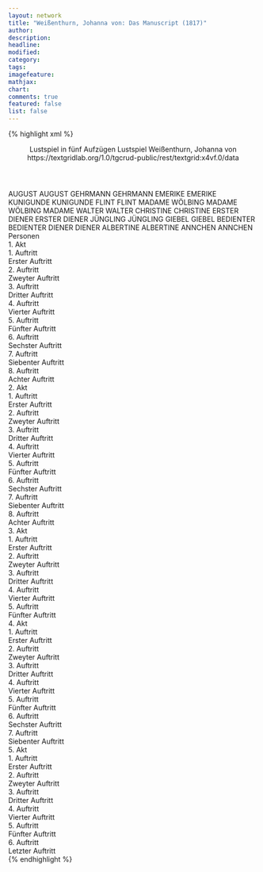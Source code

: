```yaml
---
layout: network
title: "Weißenthurn, Johanna von: Das Manuscript (1817)"
author:
description:
headline:
modified:
category:
tags:
imagefeature:
mathjax:
chart:
comments: true
featured: false
list: false
---
```

{% highlight xml %}
<?xml-model href="https://raw.githubusercontent.com/DLiNa/project/master/rules/lina.rnc"?><?xml-model href="https://raw.githubusercontent.com/DLiNa/project/master/rules/lina.sch"?>
<play xmlns="http://lina.digital">
  <header>
    <title>Das Manuscript</title>
    <subtitle>Lustspiel in fünf Aufzügen</subtitle>
    <genretitle>Lustspiel</genretitle>
    <author>Weißenthurn, Johanna von</author>
    <date type="print" when="1817"/>
    <date type="premiere"/>
    <date type="written"/>
    <source>https://textgridlab.org/1.0/tgcrud-public/rest/textgrid:x4vf.0/data</source>
  </header>
  <personae>
    <character>
      <name>AUGUST</name>
      <alias xml:id="august">
        <name>AUGUST</name>
      </alias>
    </character>
    <character>
      <name>GEHRMANN</name>
      <alias xml:id="gehrmann">
        <name>GEHRMANN</name>
      </alias>
    </character>
    <character>
      <name>EMERIKE</name>
      <alias xml:id="emerike">
        <name>EMERIKE</name>
      </alias>
    </character>
    <character>
      <name>KUNIGUNDE</name>
      <alias xml:id="kunigunde">
        <name>KUNIGUNDE</name>
      </alias>
    </character>
    <character>
      <name>FLINT</name>
      <alias xml:id="flint">
        <name>FLINT</name>
      </alias>
    </character>
    <character>
      <name>MADAME WÖLBING</name>
      <alias xml:id="madame_wölbing">
        <name>MADAME WÖLBING</name>
      </alias>
      <alias xml:id="madame">
        <name>MADAME</name>
      </alias>
    </character>
    <character>
      <name>WALTER</name>
      <alias xml:id="walter">
        <name>WALTER</name>
      </alias>
    </character>
    <character>
      <name>CHRISTINE</name>
      <alias xml:id="christine">
        <name>CHRISTINE</name>
      </alias>
    </character>
    <character>
      <name>ERSTER DIENER</name>
      <alias xml:id="erster_diener">
        <name>ERSTER DIENER</name>
      </alias>
    </character>
    <character>
      <name>JÜNGLING</name>
      <alias xml:id="jüngling">
        <name>JÜNGLING</name>
      </alias>
    </character>
    <character>
      <name>GIEBEL</name>
      <alias xml:id="giebel">
        <name>GIEBEL</name>
      </alias>
    </character>
    <character>
      <name>BEDIENTER</name>
      <alias xml:id="bedienter">
        <name>BEDIENTER</name>
      </alias>
    </character>
    <character>
      <name>DIENER</name>
      <alias xml:id="diener">
        <name>DIENER</name>
      </alias>
    </character>
    <character>
      <name>ALBERTINE</name>
      <alias xml:id="albertine">
        <name>ALBERTINE</name>
      </alias>
    </character>
    <character>
      <name>ANNCHEN</name>
      <alias xml:id="annchen">
        <name>ANNCHEN</name>
      </alias>
    </character>
  </personae>
  <text>
    <div>
      <head>Personen</head>
    </div>
    <div>
      <head>1. Akt</head>
      <div>
        <head>1. Auftritt</head>
        <div>
          <head>Erster Auftritt</head>
          <sp who="#august">
            <amount n="30" unit="speech_acts"/>
            <amount n="414" unit="words"/>
            <amount n="26" unit="lines"/>
            <amount n="2158" unit="chars"/>
          </sp>
          <sp who="#gehrmann">
            <amount n="29" unit="speech_acts"/>
            <amount n="971" unit="words"/>
            <amount n="16" unit="lines"/>
            <amount n="5401" unit="chars"/>
          </sp>
        </div>
      </div>
      <div>
        <head>2. Auftritt</head>
        <div>
          <head>Zweyter Auftritt</head>
          <sp who="#gehrmann">
            <amount n="11" unit="speech_acts"/>
            <amount n="115" unit="words"/>
            <amount n="9" unit="lines"/>
            <amount n="661" unit="chars"/>
          </sp>
          <sp who="#emerike">
            <amount n="7" unit="speech_acts"/>
            <amount n="38" unit="words"/>
            <amount n="7" unit="lines"/>
            <amount n="166" unit="chars"/>
          </sp>
          <sp who="#kunigunde">
            <amount n="15" unit="speech_acts"/>
            <amount n="445" unit="words"/>
            <amount n="9" unit="lines"/>
            <amount n="2543" unit="chars"/>
          </sp>
        </div>
      </div>
      <div>
        <head>3. Auftritt</head>
        <div>
          <head>Dritter Auftritt</head>
          <sp who="#emerike">
            <amount n="14" unit="speech_acts"/>
            <amount n="137" unit="words"/>
            <amount n="12" unit="lines"/>
            <amount n="692" unit="chars"/>
          </sp>
          <sp who="#gehrmann">
            <amount n="19" unit="speech_acts"/>
            <amount n="388" unit="words"/>
            <amount n="15" unit="lines"/>
            <amount n="2114" unit="chars"/>
          </sp>
          <sp who="#august">
            <amount n="9" unit="speech_acts"/>
            <amount n="38" unit="words"/>
            <amount n="9" unit="lines"/>
            <amount n="175" unit="chars"/>
          </sp>
        </div>
      </div>
      <div>
        <head>4. Auftritt</head>
        <div>
          <head>Vierter Auftritt</head>
          <sp who="#august">
            <amount n="30" unit="speech_acts"/>
            <amount n="210" unit="words"/>
            <amount n="28" unit="lines"/>
            <amount n="1118" unit="chars"/>
          </sp>
          <sp who="#emerike">
            <amount n="29" unit="speech_acts"/>
            <amount n="432" unit="words"/>
            <amount n="21" unit="lines"/>
            <amount n="2199" unit="chars"/>
          </sp>
        </div>
      </div>
      <div>
        <head>5. Auftritt</head>
        <div>
          <head>Fünfter Auftritt</head>
          <sp who="#flint">
            <amount n="37" unit="speech_acts"/>
            <amount n="262" unit="words"/>
            <amount n="36" unit="lines"/>
            <amount n="1288" unit="chars"/>
          </sp>
          <sp who="#august">
            <amount n="3" unit="speech_acts"/>
            <amount n="51" unit="words"/>
            <amount n="2" unit="lines"/>
            <amount n="286" unit="chars"/>
          </sp>
          <sp who="#emerike">
            <amount n="34" unit="speech_acts"/>
            <amount n="393" unit="words"/>
            <amount n="29" unit="lines"/>
            <amount n="2014" unit="chars"/>
          </sp>
        </div>
      </div>
      <div>
        <head>6. Auftritt</head>
        <div>
          <head>Sechster Auftritt</head>
          <sp who="#gehrmann">
            <amount n="13" unit="speech_acts"/>
            <amount n="288" unit="words"/>
            <amount n="6" unit="lines"/>
            <amount n="1611" unit="chars"/>
          </sp>
          <sp who="#madame_wölbing">
            <amount n="13" unit="speech_acts"/>
            <amount n="338" unit="words"/>
            <amount n="8" unit="lines"/>
            <amount n="1970" unit="chars"/>
          </sp>
        </div>
      </div>
      <div>
        <head>7. Auftritt</head>
        <div>
          <head>Siebenter Auftritt</head>
          <sp who="#august">
            <amount n="12" unit="speech_acts"/>
            <amount n="67" unit="words"/>
            <amount n="11" unit="lines"/>
            <amount n="366" unit="chars"/>
          </sp>
          <sp who="#madame_wölbing">
            <amount n="1" unit="speech_acts"/>
            <amount n="12" unit="words"/>
            <amount n="1" unit="lines"/>
            <amount n="49" unit="chars"/>
          </sp>
          <sp who="#gehrmann">
            <amount n="11" unit="speech_acts"/>
            <amount n="249" unit="words"/>
            <amount n="9" unit="lines"/>
            <amount n="1385" unit="chars"/>
          </sp>
        </div>
      </div>
      <div>
        <head>8. Auftritt</head>
        <div>
          <head>Achter Auftritt</head>
          <sp who="#august">
            <amount n="1" unit="speech_acts"/>
            <amount n="177" unit="words"/>
            <amount n="1032" unit="chars"/>
          </sp>
        </div>
      </div>
    </div>
    <div>
      <head>2. Akt</head>
      <div>
        <head>1. Auftritt</head>
        <div>
          <head>Erster Auftritt</head>
          <sp who="#walter">
            <amount n="3" unit="speech_acts"/>
            <amount n="59" unit="words"/>
            <amount n="2" unit="lines"/>
            <amount n="346" unit="chars"/>
          </sp>
          <sp who="#flint">
            <amount n="3" unit="speech_acts"/>
            <amount n="59" unit="words"/>
            <amount n="2" unit="lines"/>
            <amount n="323" unit="chars"/>
          </sp>
        </div>
      </div>
      <div>
        <head>2. Auftritt</head>
        <div>
          <head>Zweyter Auftritt</head>
          <sp who="#christine">
            <amount n="16" unit="speech_acts"/>
            <amount n="260" unit="words"/>
            <amount n="12" unit="lines"/>
            <amount n="1429" unit="chars"/>
          </sp>
          <sp who="#walter">
            <amount n="13" unit="speech_acts"/>
            <amount n="115" unit="words"/>
            <amount n="12" unit="lines"/>
            <amount n="651" unit="chars"/>
          </sp>
          <sp who="#erster_diener">
            <amount n="2" unit="speech_acts"/>
            <amount n="5" unit="words"/>
            <amount n="2" unit="lines"/>
            <amount n="30" unit="chars"/>
          </sp>
          <sp who="#flint">
            <amount n="4" unit="speech_acts"/>
            <amount n="52" unit="words"/>
            <amount n="3" unit="lines"/>
            <amount n="297" unit="chars"/>
          </sp>
        </div>
      </div>
      <div>
        <head>3. Auftritt</head>
        <div>
          <head>Dritter Auftritt</head>
          <sp who="#jüngling">
            <amount n="31" unit="speech_acts"/>
            <amount n="535" unit="words"/>
            <amount n="21" unit="lines"/>
            <amount n="3020" unit="chars"/>
          </sp>
          <sp who="#walter">
            <amount n="6" unit="speech_acts"/>
            <amount n="44" unit="words"/>
            <amount n="6" unit="lines"/>
            <amount n="248" unit="chars"/>
          </sp>
          <sp who="#flint">
            <amount n="28" unit="speech_acts"/>
            <amount n="238" unit="words"/>
            <amount n="26" unit="lines"/>
            <amount n="1317" unit="chars"/>
          </sp>
        </div>
      </div>
      <div>
        <head>4. Auftritt</head>
        <div>
          <head>Vierter Auftritt</head>
          <sp who="#giebel">
            <amount n="56" unit="speech_acts"/>
            <amount n="853" unit="words"/>
            <amount n="44" unit="lines"/>
            <amount n="4620" unit="chars"/>
          </sp>
          <sp who="#walter">
            <amount n="7" unit="speech_acts"/>
            <amount n="51" unit="words"/>
            <amount n="7" unit="lines"/>
            <amount n="259" unit="chars"/>
          </sp>
          <sp who="#bedienter">
            <amount n="3" unit="speech_acts"/>
            <amount n="4" unit="words"/>
            <amount n="2" unit="lines"/>
            <amount n="24" unit="chars"/>
          </sp>
          <sp who="#flint">
            <amount n="48" unit="speech_acts"/>
            <amount n="341" unit="words"/>
            <amount n="46" unit="lines"/>
            <amount n="1799" unit="chars"/>
          </sp>
        </div>
      </div>
      <div>
        <head>5. Auftritt</head>
        <div>
          <head>Fünfter Auftritt</head>
          <sp who="#gehrmann">
            <amount n="2" unit="speech_acts"/>
            <amount n="61" unit="words"/>
            <amount n="328" unit="chars"/>
          </sp>
          <sp who="#flint">
            <amount n="40" unit="speech_acts"/>
            <amount n="295" unit="words"/>
            <amount n="36" unit="lines"/>
            <amount n="1637" unit="chars"/>
          </sp>
          <sp who="#walter">
            <amount n="1" unit="speech_acts"/>
            <amount n="7" unit="words"/>
            <amount n="1" unit="lines"/>
            <amount n="38" unit="chars"/>
          </sp>
          <sp who="#emerike">
            <amount n="38" unit="speech_acts"/>
            <amount n="355" unit="words"/>
            <amount n="35" unit="lines"/>
            <amount n="1840" unit="chars"/>
          </sp>
        </div>
      </div>
      <div>
        <head>6. Auftritt</head>
        <div>
          <head>Sechster Auftritt</head>
          <sp who="#gehrmann">
            <amount n="24" unit="speech_acts"/>
            <amount n="505" unit="words"/>
            <amount n="18" unit="lines"/>
            <amount n="2677" unit="chars"/>
          </sp>
          <sp who="#emerike">
            <amount n="5" unit="speech_acts"/>
            <amount n="134" unit="words"/>
            <amount n="3" unit="lines"/>
            <amount n="685" unit="chars"/>
          </sp>
          <sp who="#flint">
            <amount n="18" unit="speech_acts"/>
            <amount n="143" unit="words"/>
            <amount n="16" unit="lines"/>
            <amount n="720" unit="chars"/>
          </sp>
          <sp who="#diener">
            <amount n="1" unit="speech_acts"/>
            <amount n="7" unit="words"/>
            <amount n="1" unit="lines"/>
            <amount n="33" unit="chars"/>
          </sp>
          <sp who="#walter">
            <amount n="1" unit="speech_acts"/>
            <amount n="12" unit="words"/>
            <amount n="1" unit="lines"/>
            <amount n="70" unit="chars"/>
          </sp>
        </div>
      </div>
      <div>
        <head>7. Auftritt</head>
        <div>
          <head>Siebenter Auftritt</head>
          <sp who="#august">
            <amount n="2" unit="speech_acts"/>
            <amount n="70" unit="words"/>
            <amount n="416" unit="chars"/>
          </sp>
          <sp who="#walter">
            <amount n="1" unit="speech_acts"/>
            <amount n="12" unit="words"/>
            <amount n="1" unit="lines"/>
            <amount n="71" unit="chars"/>
          </sp>
        </div>
      </div>
      <div>
        <head>8. Auftritt</head>
        <div>
          <head>Achter Auftritt</head>
          <sp who="#erster_diener">
            <amount n="4" unit="speech_acts"/>
            <amount n="11" unit="words"/>
            <amount n="3" unit="lines"/>
            <amount n="56" unit="chars"/>
          </sp>
          <sp who="#madame_wölbing">
            <amount n="32" unit="speech_acts"/>
            <amount n="453" unit="words"/>
            <amount n="25" unit="lines"/>
            <amount n="2522" unit="chars"/>
          </sp>
          <sp who="#august">
            <amount n="34" unit="speech_acts"/>
            <amount n="387" unit="words"/>
            <amount n="29" unit="lines"/>
            <amount n="2190" unit="chars"/>
          </sp>
        </div>
      </div>
    </div>
    <div>
      <head>3. Akt</head>
      <div>
        <head>1. Auftritt</head>
        <div>
          <head>Erster Auftritt</head>
          <sp who="#albertine">
            <amount n="22" unit="speech_acts"/>
            <amount n="286" unit="words"/>
            <amount n="21" unit="lines"/>
            <amount n="1559" unit="chars"/>
          </sp>
          <sp who="#annchen">
            <amount n="21" unit="speech_acts"/>
            <amount n="351" unit="words"/>
            <amount n="13" unit="lines"/>
            <amount n="1824" unit="chars"/>
          </sp>
        </div>
      </div>
      <div>
        <head>2. Auftritt</head>
        <div>
          <head>Zweyter Auftritt</head>
          <sp who="#madame_wölbing">
            <amount n="15" unit="speech_acts"/>
            <amount n="92" unit="words"/>
            <amount n="14" unit="lines"/>
            <amount n="457" unit="chars"/>
          </sp>
          <sp who="#albertine">
            <amount n="15" unit="speech_acts"/>
            <amount n="575" unit="words"/>
            <amount n="6" unit="lines"/>
            <amount n="3316" unit="chars"/>
          </sp>
        </div>
      </div>
      <div>
        <head>3. Auftritt</head>
        <div>
          <head>Dritter Auftritt</head>
          <sp who="#albertine">
            <amount n="18" unit="speech_acts"/>
            <amount n="316" unit="words"/>
            <amount n="12" unit="lines"/>
            <amount n="1655" unit="chars"/>
          </sp>
          <sp who="#madame_wölbing">
            <amount n="17" unit="speech_acts"/>
            <amount n="108" unit="words"/>
            <amount n="15" unit="lines"/>
            <amount n="531" unit="chars"/>
          </sp>
          <sp who="#august">
            <amount n="3" unit="speech_acts"/>
            <amount n="66" unit="words"/>
            <amount n="351" unit="chars"/>
          </sp>
        </div>
      </div>
      <div>
        <head>4. Auftritt</head>
        <div>
          <head>Vierter Auftritt</head>
          <sp who="#madame_wölbing">
            <amount n="21" unit="speech_acts"/>
            <amount n="733" unit="words"/>
            <amount n="8" unit="lines"/>
            <amount n="4048" unit="chars"/>
          </sp>
          <sp who="#august">
            <amount n="22" unit="speech_acts"/>
            <amount n="440" unit="words"/>
            <amount n="17" unit="lines"/>
            <amount n="2404" unit="chars"/>
          </sp>
          <sp who="#madame">
            <amount n="1" unit="speech_acts"/>
            <amount n="27" unit="words"/>
            <amount n="1" unit="lines"/>
            <amount n="131" unit="chars"/>
          </sp>
        </div>
      </div>
      <div>
        <head>5. Auftritt</head>
        <div>
          <head>Fünfter Auftritt</head>
          <sp who="#albertine">
            <amount n="22" unit="speech_acts"/>
            <amount n="349" unit="words"/>
            <amount n="17" unit="lines"/>
            <amount n="1799" unit="chars"/>
          </sp>
          <sp who="#madame_wölbing">
            <amount n="20" unit="speech_acts"/>
            <amount n="200" unit="words"/>
            <amount n="19" unit="lines"/>
            <amount n="1056" unit="chars"/>
          </sp>
          <sp who="#august">
            <amount n="2" unit="speech_acts"/>
          </sp>
        </div>
      </div>
    </div>
    <div>
      <head>4. Akt</head>
      <div>
        <head>1. Auftritt</head>
        <div>
          <head>Erster Auftritt</head>
          <sp who="#emerike">
            <amount n="17" unit="speech_acts"/>
            <amount n="333" unit="words"/>
            <amount n="11" unit="lines"/>
            <amount n="1745" unit="chars"/>
          </sp>
          <sp who="#kunigunde">
            <amount n="17" unit="speech_acts"/>
            <amount n="289" unit="words"/>
            <amount n="13" unit="lines"/>
            <amount n="1531" unit="chars"/>
          </sp>
        </div>
      </div>
      <div>
        <head>2. Auftritt</head>
        <div>
          <head>Zweyter Auftritt</head>
          <sp who="#gehrmann">
            <amount n="16" unit="speech_acts"/>
            <amount n="327" unit="words"/>
            <amount n="11" unit="lines"/>
            <amount n="1757" unit="chars"/>
          </sp>
          <sp who="#emerike">
            <amount n="13" unit="speech_acts"/>
            <amount n="123" unit="words"/>
            <amount n="11" unit="lines"/>
            <amount n="628" unit="chars"/>
          </sp>
          <sp who="#kunigunde">
            <amount n="5" unit="speech_acts"/>
            <amount n="77" unit="words"/>
            <amount n="4" unit="lines"/>
            <amount n="408" unit="chars"/>
          </sp>
        </div>
      </div>
      <div>
        <head>3. Auftritt</head>
        <div>
          <head>Dritter Auftritt</head>
          <sp who="#kunigunde">
            <amount n="2" unit="speech_acts"/>
            <amount n="286" unit="words"/>
            <amount n="1636" unit="chars"/>
          </sp>
          <sp who="#emerike">
            <amount n="2" unit="speech_acts"/>
            <amount n="68" unit="words"/>
            <amount n="1" unit="lines"/>
            <amount n="342" unit="chars"/>
          </sp>
        </div>
      </div>
      <div>
        <head>4. Auftritt</head>
        <div>
          <head>Vierter Auftritt</head>
          <sp who="#flint">
            <amount n="11" unit="speech_acts"/>
            <amount n="48" unit="words"/>
            <amount n="10" unit="lines"/>
            <amount n="271" unit="chars"/>
          </sp>
          <sp who="#emerike">
            <amount n="11" unit="speech_acts"/>
            <amount n="85" unit="words"/>
            <amount n="10" unit="lines"/>
            <amount n="444" unit="chars"/>
          </sp>
        </div>
      </div>
      <div>
        <head>5. Auftritt</head>
        <div>
          <head>Fünfter Auftritt</head>
          <sp who="#gehrmann">
            <amount n="43" unit="speech_acts"/>
            <amount n="656" unit="words"/>
            <amount n="34" unit="lines"/>
            <amount n="3576" unit="chars"/>
          </sp>
          <sp who="#august">
            <amount n="42" unit="speech_acts"/>
            <amount n="695" unit="words"/>
            <amount n="31" unit="lines"/>
            <amount n="4007" unit="chars"/>
          </sp>
        </div>
      </div>
      <div>
        <head>6. Auftritt</head>
        <div>
          <head>Sechster Auftritt</head>
          <sp who="#emerike">
            <amount n="6" unit="speech_acts"/>
            <amount n="117" unit="words"/>
            <amount n="5" unit="lines"/>
            <amount n="610" unit="chars"/>
          </sp>
          <sp who="#gehrmann">
            <amount n="4" unit="speech_acts"/>
            <amount n="34" unit="words"/>
            <amount n="3" unit="lines"/>
            <amount n="175" unit="chars"/>
          </sp>
          <sp who="#flint">
            <amount n="1" unit="speech_acts"/>
            <amount n="1" unit="words"/>
            <amount n="1" unit="lines"/>
            <amount n="9" unit="chars"/>
          </sp>
        </div>
      </div>
      <div>
        <head>7. Auftritt</head>
        <div>
          <head>Siebenter Auftritt</head>
          <sp who="#flint">
            <amount n="16" unit="speech_acts"/>
            <amount n="79" unit="words"/>
            <amount n="15" unit="lines"/>
            <amount n="417" unit="chars"/>
          </sp>
          <sp who="#emerike">
            <amount n="15" unit="speech_acts"/>
            <amount n="256" unit="words"/>
            <amount n="10" unit="lines"/>
            <amount n="1282" unit="chars"/>
          </sp>
        </div>
      </div>
    </div>
    <div>
      <head>5. Akt</head>
      <div>
        <head>1. Auftritt</head>
        <div>
          <head>Erster Auftritt</head>
          <sp who="#albertine">
            <amount n="18" unit="speech_acts"/>
            <amount n="112" unit="words"/>
            <amount n="18" unit="lines"/>
            <amount n="561" unit="chars"/>
          </sp>
          <sp who="#annchen">
            <amount n="17" unit="speech_acts"/>
            <amount n="509" unit="words"/>
            <amount n="6" unit="lines"/>
            <amount n="2540" unit="chars"/>
          </sp>
        </div>
      </div>
      <div>
        <head>2. Auftritt</head>
        <div>
          <head>Zweyter Auftritt</head>
          <sp who="#madame_wölbing">
            <amount n="2" unit="speech_acts"/>
            <amount n="9" unit="words"/>
            <amount n="2" unit="lines"/>
            <amount n="48" unit="chars"/>
          </sp>
          <sp who="#annchen">
            <amount n="3" unit="speech_acts"/>
            <amount n="114" unit="words"/>
            <amount n="631" unit="chars"/>
          </sp>
        </div>
      </div>
      <div>
        <head>3. Auftritt</head>
        <div>
          <head>Dritter Auftritt</head>
          <sp who="#madame_wölbing">
            <amount n="7" unit="speech_acts"/>
            <amount n="93" unit="words"/>
            <amount n="4" unit="lines"/>
            <amount n="512" unit="chars"/>
          </sp>
          <sp who="#albertine">
            <amount n="7" unit="speech_acts"/>
            <amount n="203" unit="words"/>
            <amount n="2" unit="lines"/>
            <amount n="1149" unit="chars"/>
          </sp>
        </div>
      </div>
      <div>
        <head>4. Auftritt</head>
        <div>
          <head>Vierter Auftritt</head>
          <sp who="#august">
            <amount n="14" unit="speech_acts"/>
            <amount n="361" unit="words"/>
            <amount n="8" unit="lines"/>
            <amount n="2050" unit="chars"/>
          </sp>
          <sp who="#madame_wölbing">
            <amount n="7" unit="speech_acts"/>
            <amount n="53" unit="words"/>
            <amount n="6" unit="lines"/>
            <amount n="305" unit="chars"/>
          </sp>
          <sp who="#albertine">
            <amount n="13" unit="speech_acts"/>
            <amount n="457" unit="words"/>
            <amount n="4" unit="lines"/>
            <amount n="2581" unit="chars"/>
          </sp>
        </div>
      </div>
      <div>
        <head>5. Auftritt</head>
        <div>
          <head>Fünfter Auftritt</head>
          <sp who="#gehrmann">
            <amount n="10" unit="speech_acts"/>
            <amount n="349" unit="words"/>
            <amount n="3" unit="lines"/>
            <amount n="1870" unit="chars"/>
          </sp>
          <sp who="#albertine">
            <amount n="4" unit="speech_acts"/>
            <amount n="62" unit="words"/>
            <amount n="3" unit="lines"/>
            <amount n="353" unit="chars"/>
          </sp>
          <sp who="#august">
            <amount n="9" unit="speech_acts"/>
            <amount n="24" unit="words"/>
            <amount n="9" unit="lines"/>
            <amount n="141" unit="chars"/>
          </sp>
          <sp who="#madame_wölbing">
            <amount n="3" unit="speech_acts"/>
            <amount n="9" unit="words"/>
            <amount n="3" unit="lines"/>
            <amount n="40" unit="chars"/>
          </sp>
        </div>
      </div>
      <div>
        <head>6. Auftritt</head>
        <div>
          <head>Letzter Auftritt</head>
          <sp who="#annchen">
            <amount n="3" unit="speech_acts"/>
            <amount n="39" unit="words"/>
            <amount n="2" unit="lines"/>
            <amount n="207" unit="chars"/>
          </sp>
          <sp who="#august">
            <amount n="3" unit="speech_acts"/>
            <amount n="12" unit="words"/>
            <amount n="3" unit="lines"/>
            <amount n="63" unit="chars"/>
          </sp>
          <sp who="#gehrmann">
            <amount n="3" unit="speech_acts"/>
            <amount n="40" unit="words"/>
            <amount n="2" unit="lines"/>
            <amount n="195" unit="chars"/>
          </sp>
          <sp who="#madame_wölbing">
            <amount n="3" unit="speech_acts"/>
            <amount n="17" unit="words"/>
            <amount n="3" unit="lines"/>
            <amount n="106" unit="chars"/>
          </sp>
          <sp who="#albertine">
            <amount n="2" unit="speech_acts"/>
            <amount n="107" unit="words"/>
            <amount n="614" unit="chars"/>
          </sp>
        </div>
      </div>
    </div>
  </text>
</play>
{% endhighlight %}